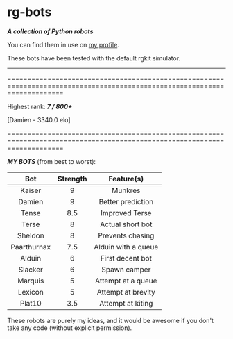 rg-bots
=======

***A collection of Python robots***

You can find them in use on [my profile](http://robotgame.net/user/8867).

These bots have been tested with the default rgkit simulator.

--------------------------------------------------------------------------------------------------------------------------

==========================================================================================================================

Highest rank: ___7 / 800+___

[Damien - 3340.0 elo]

==========================================================================================================================

___MY BOTS___ (from best to worst):

| Bot       | Strength | Feature(s) |
| :-------------: | :------------: | :------------: |
| Kaiser | 9 | Munkres |
| Damien | 9 | Better prediction |
| Tense | 8.5 | Improved Terse |
| Terse     | 8 | Actual short bot |
| Sheldon | 8 | Prevents chasing |
| Paarthurnax | 7.5 | Alduin with a queue |
| Alduin      | 6 | First decent bot |
| Slacker       | 6 | Spawn camper |
| Marquis     | 5 | Attempt at a queue |
| Lexicon     | 5 | Attempt at brevity |
| Plat10      | 3.5 | Attempt at kiting |

These robots are purely my ideas, and it would be awesome if you don't take any code (without explicit permission).
